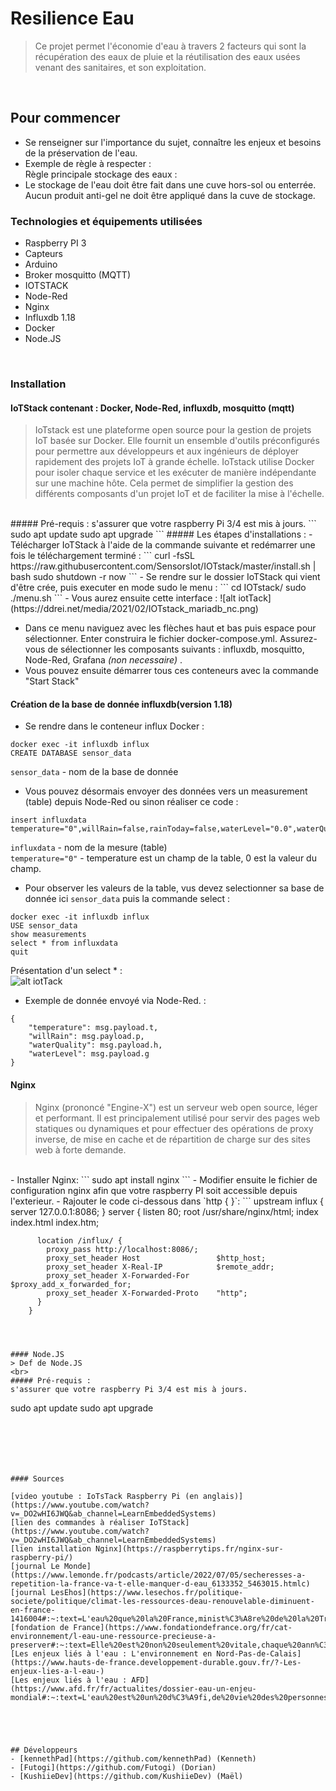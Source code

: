 # Resilience Eau
> Ce projet permet l'économie d'eau à travers 2 facteurs qui sont la récupération des eaux de pluie et la réutilisation des eaux usées venant des sanitaires, et son exploitation.
</br>

## Pour commencer

- Se renseigner sur l'importance du sujet, connaître les enjeux et besoins de la préservation de l'eau.
- Exemple de règle à respecter :  
Règle principale stockage des eaux : 
- Le stockage de l'eau doit être fait dans une cuve hors-sol ou enterrée. Aucun produit anti-gel ne doit être appliqué dans la cuve de stockage. 




### Technologies et équipements utilisées
- Raspberry PI 3
- Capteurs
- Arduino
- Broker mosquitto (MQTT)
- IOTSTACK
- Node-Red
- Nginx
- Influxdb 1.18
- Docker
- Node.JS
</br>

### Installation 

#### IoTStack contenant : Docker, Node-Red, influxdb, mosquitto (mqtt)
> IoTstack est une plateforme open source pour la gestion de projets IoT basée sur Docker. Elle fournit un ensemble d'outils préconfigurés pour permettre aux développeurs et aux ingénieurs de déployer rapidement des projets IoT à grande échelle. IoTstack utilise Docker pour isoler chaque service et les exécuter de manière indépendante sur une machine hôte. Cela permet de simplifier la gestion des différents composants d'un projet IoT et de faciliter la mise à l'échelle.
</br>  
##### Pré-requis :  
s'assurer que votre raspberry Pi 3/4 est mis à jours.
```
sudo apt update
sudo apt upgrade
```  
##### Les étapes d'installations :  
- Télécharger IoTStack à l'aide de la commande suivante et redémarrer une fois le téléchargement terminé :  
```
curl -fsSL https://raw.githubusercontent.com/SensorsIot/IOTstack/master/install.sh | bash
sudo shutdown -r now
```
- Se rendre sur le dossier IoTStack qui vient d'être crée, puis executer en mode sudo le menu :  
```
cd IOTstack/
sudo ./menu.sh
```
- Vous aurez ensuite cette interface :  
![alt iotTack](https://ddrei.net/media/2021/02/IOTstack_mariadb_nc.png)

- Dans ce menu naviguez avec les flèches haut et bas puis espace pour sélectionner. Enter construira le fichier docker-compose.yml. Assurez-vous de sélectionner les composants suivants : 
influxdb, mosquitto, Node-Red, Grafana _(non necessaire)_ .
- Vous pouvez ensuite démarrer tous ces conteneurs avec la commande "Start Stack" 


#### Création de la base de donnée influxdb(version 1.18)
- Se rendre dans le conteneur influx Docker :  
```
docker exec -it influxdb influx
CREATE DATABASE sensor_data
```
`sensor_data` - nom de la base de donnée

- Vous pouvez désormais envoyer des données vers un measurement (table) depuis Node-Red ou sinon réaliser ce code :  
```
insert influxdata temperature="0",willRain=false,rainToday=false,waterLevel="0.0",waterQuality="0.0",drought=false
```
`influxdata` - nom de la mesure (table)  
`temperature="0"` - temperature est un champ de la table, 0 est la valeur du champ.

- Pour observer les valeurs de la table, vus devez selectionner sa base de donnée ici `sensor_data` puis la commande select :  
```
docker exec -it influxdb influx
USE sensor_data
show measurements
select * from influxdata
quit
```
Présentation d'un select * :  
![alt iotTack](https://preview.redd.it/rr5p6xxjagp51.png?width=374&format=png&auto=webp&s=4738b7bf2712b3ca1b1b98c522a6b9e59e996d67)

- Exemple de donnée envoyé via Node-Red. : 
```
{
    "temperature": msg.payload.t,
    "willRain": msg.payload.p,
    "waterQuality": msg.payload.h,
    "waterLevel": msg.payload.g
}
```

#### Nginx
> Nginx (prononcé "Engine-X") est un serveur web open source, léger et performant. Il est principalement utilisé pour servir des pages web statiques ou dynamiques et pour effectuer des opérations de proxy inverse, de mise en cache et de répartition de charge sur des sites web à forte demande.
<br>
- Installer Nginx: 
```
sudo apt install nginx
```
- Modifier ensuite le fichier de configuration nginx afin que votre raspberry PI soit accessible depuis l'exterieur.  
- Rajouter le code ci-dessous dans `http { }`:  
```
upstream influx {
          server 127.0.0.1:8086;
        }
 server {
          listen 80;
          root /usr/share/nginx/html;
          index index.html index.htm;

          location /influx/ {
            proxy_pass http://localhost:8086/;
            proxy_set_header Host                 $http_host;
            proxy_set_header X-Real-IP            $remote_addr;
            proxy_set_header X-Forwarded-For      $proxy_add_x_forwarded_for;
            proxy_set_header X-Forwarded-Proto    "http";
          }
        }
```



#### Node.JS
> Def de Node.JS
<br>
##### Pré-requis :
s'assurer que votre raspberry Pi 3/4 est mis à jours.
```
sudo apt update
sudo apt upgrade
```






#### Sources

[video youtube : IoTsTack Raspberry Pi (en anglais)](https://www.youtube.com/watch?v=_DO2wHI6JWQ&ab_channel=LearnEmbeddedSystems)  
[lien des commandes à réaliser IoTStack](https://www.youtube.com/watch?v=_DO2wHI6JWQ&ab_channel=LearnEmbeddedSystems)  
[lien installation Nginx](https://raspberrytips.fr/nginx-sur-raspberry-pi/)  
[journal Le Monde](https://www.lemonde.fr/podcasts/article/2022/07/05/secheresses-a-repetition-la-france-va-t-elle-manquer-d-eau_6133352_5463015.htmlc)  
[journal LesEhos](https://www.lesechos.fr/politique-societe/politique/climat-les-ressources-deau-renouvelable-diminuent-en-france-1416004#:~:text=L'eau%20que%20la%20France,minist%C3%A8re%20de%20la%20Transition%20%C3%A9cologique.&text=C'est%20une%20nouvelle%20d%C3%A9monstration%20concr%C3%A8te%20des%20cons%C3%A9quences%20du%20d%C3%A9r%C3%A8glement%20climatique.)  
[fondation de France](https://www.fondationdefrance.org/fr/cat-environnement/l-eau-une-ressource-precieuse-a-preserver#:~:text=Elle%20est%20non%20seulement%20vitale,chaque%20ann%C3%A9e%20le%2022%20mars.)  
[Les enjeux liés à l'eau : L'environnement en Nord-Pas-de-Calais](https://www.hauts-de-france.developpement-durable.gouv.fr/?-Les-enjeux-lies-a-l-eau-)  
[Les enjeux liés à l'eau : AFD](https://www.afd.fr/fr/actualites/dossier-eau-un-enjeu-mondial#:~:text=L'eau%20est%20un%20d%C3%A9fi,de%20vie%20des%20personnes%20d%C3%A9favoris%C3%A9es.)  





## Développeurs
- [kennethPad](https://github.com/kennethPad) (Kenneth)
- [Futogi](https://github.com/Futogi) (Dorian)
- [KushiieDev](https://github.com/KushiieDev) (Maël)

